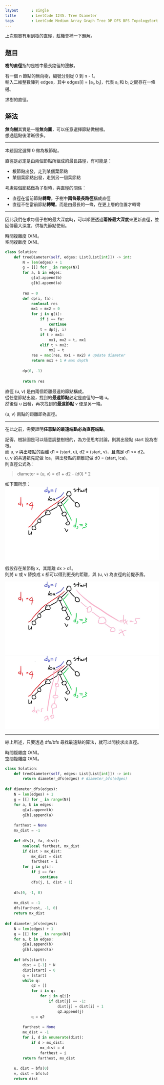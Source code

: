 ```yaml
---
layout      : single
title       : LeetCode 1245. Tree Diameter
tags        : LeetCode Medium Array Graph Tree DP DFS BFS TopologySort 
---
```

上次周賽有用到樹的直徑，趁機會補一下題解。  

## 題目

**樹的直徑**指的是樹中最長路徑的邊數。  

有一個 n 節點的無向樹，編號分別從 0 到 n - 1。  
輸入二維整數陣列 edges，其中 edges[i] = [a<sub>i</sub>, b<sub>i</sub>]，代表 a<sub>i</sub> 和 b<sub>i</sub> 之間存在一條邊。  

求樹的直徑。  

## 解法

**無向樹**其實是一種**無向圖**，可以任意選擇節點做樹根。  
想通這點後清晰很多。  

---

本題固定選擇 0 做為根節點。  

直徑是必定是由兩個節點所組成的最長路徑，有可能是：  

- 根節點出發，走到某個葉節點  
- 某個葉節點出發，走到另一個葉節點  

考慮每個節點做為子樹時，與直徑的關係：  

- 直徑在當前節點**轉彎**。子樹中**兩條最長路徑**構成直徑  
- 直徑不在當前節點**轉彎**。而是由最長的一條，在更上層的位置才轉彎  

---

因此我們在求每個子樹的最大深度時，可以順便透過**兩條最大深度**來更新直徑，並回傳最大深度，供祖先節點使用。  

時間複雜度 O(N)。  
空間複雜度 O(N)。  

```python
class Solution:
    def treeDiameter(self, edges: List[List[int]]) -> int:
        N = len(edges) + 1
        g = [[] for _ in range(N)]
        for a, b in edges:
            g[a].append(b)
            g[b].append(a)

        res = 0
        def dp(i, fa):
            nonlocal res
            mx1 = mx2 = 0
            for j in g[i]:
                if j == fa:
                    continue
                t = dp(j, i)
                if t > mx1:
                    mx1, mx2 = t, mx1
                elif t > mx2:
                    mx2 = t
            res = max(res, mx1 + mx2) # update diameter
            return mx1 + 1 # max depth

        dp(0, -1)
        
        return res
```

直徑 (u, v) 是由兩個距離最遠的節點構成。  
從任意節點出發，找到的**最遠節點**必定是直徑的一端 u。  
然後從 u 出發，再次找到的**最遠節點** v 便是另一端。  

(u, v) 兩點的距離即為直徑。  

---

在此之前，需要證明**任意點的最遠端點必為直徑端點**。  

記得，樹狀圖是可以隨意調整樹根的，為方便思考討論，則將出發點 start 設為樹根。  
而 u, v 與出發點的距離 d1 = (start, u), d2 = (start, v)，且滿足 d1 >= d2。  
u, v 的共通祖先記做 lca，與出發點的距離記做 d0 = (start, lca)。  
則直徑公式為：  
> diameter = (u, v) = d1 + d2 - (d0) \* 2  

如下圖所示：  
![示意圖](/assets/img/1245-1.jpg)

假設存在某節點 x，其距離 dx > d1。  
則將 u 或 v 替換成 x 都可以得到更長的距離，與 (u, v) 為直徑的前提矛盾。  

![示意圖](/assets/img/1245-2.jpg)
![示意圖](/assets/img/1245-3.jpg)

---

綜上所述，只要透過 dfs/bfs 尋找最遠點的算法，就可以間接求出直徑。  

時間複雜度 O(N)。  
空間複雜度 O(N)。  

```python
class Solution:
    def treeDiameter(self, edges: List[List[int]]) -> int:
        return diameter_dfs(edges) # diameter_bfs(edges)

def diameter_dfs(edges):
    N = len(edges) + 1
    g = [[] for _ in range(N)]
    for a, b in edges:
        g[a].append(b)
        g[b].append(a)

    farthest = None
    mx_dist = -1

    def dfs(i, fa, dist):
        nonlocal farthest, mx_dist
        if dist > mx_dist:
            mx_dist = dist
            farthest = i
        for j in g[i]:
            if j == fa:
                continue
            dfs(j, i, dist + 1)

    dfs(0, -1, 0)

    mx_dist = -1
    dfs(farthest, -1, 0)
    return mx_dist

def diameter_bfs(edges):
    N = len(edges) + 1
    g = [[] for _ in range(N)]
    for a, b in edges:
        g[a].append(b)
        g[b].append(a)

    def bfs(start):
        dist = [-1] * N
        dist[start] = 0
        q = [start]
        while q:
            q2 = []
            for i in q:
                for j in g[i]:
                    if dist[j] == -1:
                        dist[j] = dist[i] + 1
                        q2.append(j)
            q = q2

        farthest = None
        mx_dist = -1
        for i, d in enumerate(dist):
            if d > mx_dist:
                mx_dist = d
                farthest = i
        return farthest, mx_dist

    u, dist = bfs(0)
    v, dist = bfs(u)
    return dist
```
